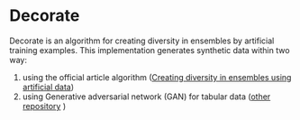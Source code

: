 # Decorate
Decorate is an algorithm for creating diversity in ensembles by artificial training examples. 
This implementation generates synthetic data within two way:  
  1. using the official article algorithm ([Creating diversity in ensembles using artificial data](http://citeseerx.ist.psu.edu/viewdoc/download;jsessionid=285B115B7E53FB0290A24DCF301A36FE?doi=10.1.1.10.6265&rep=rep1&type=pdf))
  2. using Generative adversarial network (GAN) for tabular data ([other repository](https://github.com/morkertis/GAN_tabular_data) )
